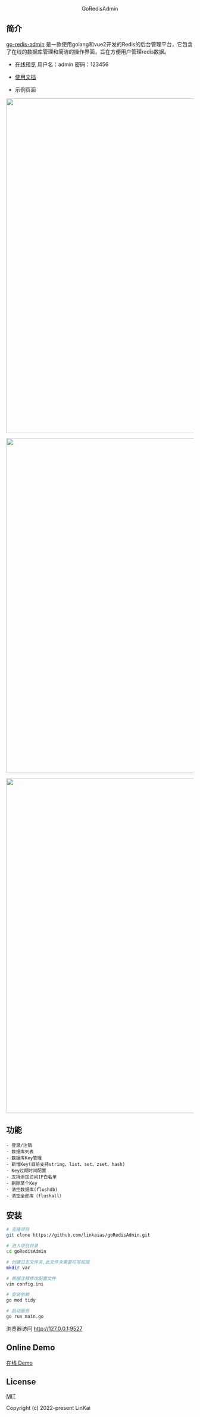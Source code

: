 <p align="center">
    GoRedisAdmin
</p>

## 简介

[go-redis-admin](https://github.com/linkaias/goRedisAdmin)
是一款使用golang和vue2开发的Redis的后台管理平台，它包含了在线的数据库管理和简洁的操作界面，旨在方便用户管理redis数据。

- [在线预览](http://gradmin.uiucode.com/) 用户名：admin 密码：123456

- [使用文档](https://github.com/linkaias/goRedisAdmin)

- 示例页面

<p align="center">
    <img width="900" src="http://gradmin.uiucode.com/image/login.png">
</p>
<p align="center">
    <img width="900" src="http://gradmin.uiucode.com/image/home.png">
</p>
<p align="center">
    <img width="900" src="http://gradmin.uiucode.com/image/add.png">
</p>

## 功能

```
- 登录/注销 
- 数据库列表
- 数据库Key管理
- 新增Key(目前支持string、list、set、zset、hash)
- Key过期时间配置
- 支持添加访问IP白名单 
- 删除某个Key
- 清空数据库(flushdb)
- 清空全部库（flushall）

```

## 安装

```bash
# 克隆项目
git clone https://github.com/linkaias/goRedisAdmin.git

# 进入项目目录
cd goRedisAdmin

# 创建日志文件夹,此文件夹需要可写权限
mkdir var

# 根据注释修改配置文件
vim config.ini

# 安装依赖
go mod tidy

# 启动服务
go run main.go
```

浏览器访问 http://127.0.0.1:9527

## Online Demo

[在线 Demo](http://gradmin.uiucode.com/#/home)

## License

[MIT](https://github.com/linkaias/goRedisAdmin/blob/main/LICENSE)

Copyright (c) 2022-present LinKai
